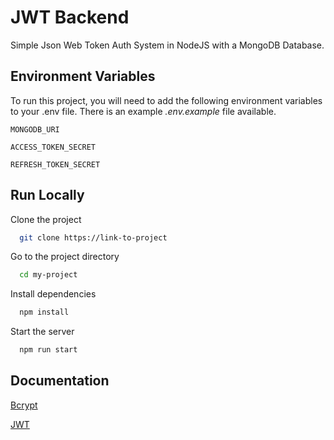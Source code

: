 # JWT Backend

Simple Json Web Token Auth System in NodeJS with a MongoDB Database.

## Environment Variables

To run this project, you will need to add the following environment variables to your .env file. There is an example _.env.example_ file available.

`MONGODB_URI`

`ACCESS_TOKEN_SECRET`

`REFRESH_TOKEN_SECRET`

## Run Locally

Clone the project

```bash
  git clone https://link-to-project
```

Go to the project directory

```bash
  cd my-project
```

Install dependencies

```bash
  npm install
```

Start the server

```bash
  npm run start
```

## Documentation

[Bcrypt](https://bcrypt.online/)

[JWT](https://jwt.io/)
